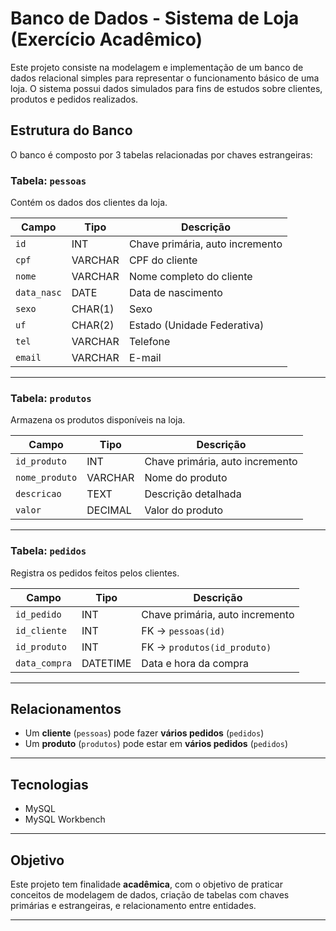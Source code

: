 # Banco de Dados - Sistema de Loja (Exercício Acadêmico)

Este projeto consiste na modelagem e implementação de um banco de dados relacional simples para representar o funcionamento básico de uma loja. O sistema possui dados simulados para fins de estudos sobre clientes, produtos e pedidos realizados.

## Estrutura do Banco

O banco é composto por 3 tabelas relacionadas por chaves estrangeiras:

### Tabela: `pessoas`
Contém os dados dos clientes da loja.

| Campo      | Tipo      | Descrição                       |
|------------|-----------|---------------------------------|
| `id`       | INT       | Chave primária, auto incremento |
| `cpf`      | VARCHAR   | CPF do cliente                  |
| `nome`     | VARCHAR   | Nome completo do cliente        |
| `data_nasc`| DATE      | Data de nascimento              |
| `sexo`     | CHAR(1)   | Sexo                            |
| `uf`       | CHAR(2)   | Estado (Unidade Federativa)     |
| `tel`      | VARCHAR   | Telefone                        |
| `email`    | VARCHAR   | E-mail                          |

---

### Tabela: `produtos`
Armazena os produtos disponíveis na loja.

| Campo         | Tipo      | Descrição                       |
|---------------|-----------|---------------------------------|
| `id_produto`  | INT       | Chave primária, auto incremento |
| `nome_produto`| VARCHAR   | Nome do produto                 |
| `descricao`   | TEXT      | Descrição detalhada             |
| `valor`       | DECIMAL   | Valor do produto                |

---

### Tabela: `pedidos`
Registra os pedidos feitos pelos clientes.

| Campo        | Tipo      | Descrição                         |
|--------------|-----------|-----------------------------------|
| `id_pedido`  | INT       | Chave primária, auto incremento   |
| `id_cliente` | INT       | FK → `pessoas(id)`                |
| `id_produto` | INT       | FK → `produtos(id_produto)`       |
| `data_compra`| DATETIME  | Data e hora da compra             |

---

## Relacionamentos

- Um **cliente** (`pessoas`) pode fazer **vários pedidos** (`pedidos`)
- Um **produto** (`produtos`) pode estar em **vários pedidos** (`pedidos`)

---

## Tecnologias

- MySQL
- MySQL Workbench

---

## Objetivo

Este projeto tem finalidade **acadêmica**, com o objetivo de praticar conceitos de modelagem de dados, criação de tabelas com chaves primárias e estrangeiras, e relacionamento entre entidades.

---

